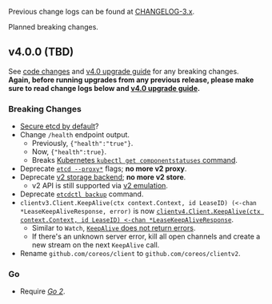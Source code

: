 

Previous change logs can be found at [CHANGELOG-3.x](https://github.com/etcd-io/etcd/blob/master/CHANGELOG-3.x.md).


Planned breaking changes.



## v4.0.0 (TBD)

See [code changes](https://github.com/coreos/etcd/compare/v3.3.0...v4.0.0) and [v4.0 upgrade guide](https://github.com/etcd-io/etcd/blob/master/Documentation/upgrades/upgrade_4_0.md) for any breaking changes. **Again, before running upgrades from any previous release, please make sure to read change logs below and [v4.0 upgrade guide](https://github.com/etcd-io/etcd/blob/master/Documentation/upgrades/upgrade_4_0.md).**

### Breaking Changes

- [Secure etcd by default](https://github.com/etcd-io/etcd/issues/9475)?
- Change `/health` endpoint output.
  - Previously, `{"health":"true"}`.
  - Now, `{"health":true}`.
  - Breaks [Kubernetes `kubectl get componentstatuses` command](https://github.com/kubernetes/kubernetes/issues/58240).
- Deprecate [`etcd --proxy*`](TODO) flags; **no more v2 proxy**.
- Deprecate [v2 storage backend](https://github.com/etcd-io/etcd/issues/9232); **no more v2 store**.
  - v2 API is still supported via [v2 emulation](TODO).
- Deprecate [`etcdctl backup`](TODO) command.
- `clientv3.Client.KeepAlive(ctx context.Context, id LeaseID) (<-chan *LeaseKeepAliveResponse, error)` is now [`clientv4.Client.KeepAlive(ctx context.Context, id LeaseID) <-chan *LeaseKeepAliveResponse`](TODO).
  - Similar to `Watch`, [`KeepAlive` does not return errors](https://github.com/etcd-io/etcd/issues/7488).
  - If there's an unknown server error, kill all open channels and create a new stream on the next `KeepAlive` call.
- Rename `github.com/coreos/client` to `github.com/coreos/clientv2`.

### Go

- Require [*Go 2*](https://blog.golang.org/go2draft).
